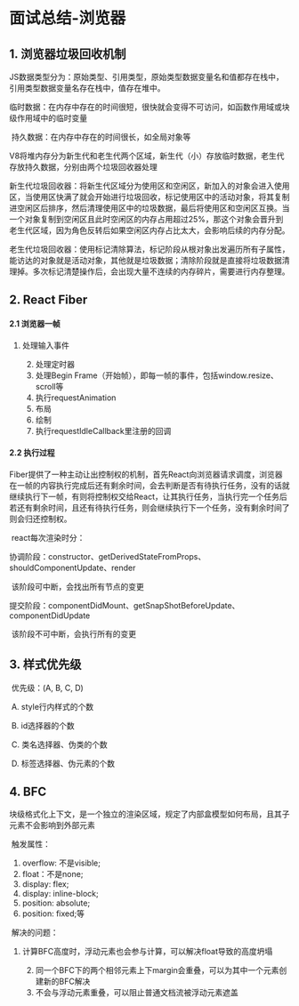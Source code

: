 # 面试总结-浏览器

## 1. 浏览器垃圾回收机制

​	JS数据类型分为：原始类型、引用类型，原始类型数据变量名和值都存在栈中，引用类型数据变量名存在栈中，值存在堆中。

​	临时数据：在内存中存在的时间很短，很快就会变得不可访问，如函数作用域或块级作用域中的临时变量

​	持久数据：在内存中存在的时间很长，如全局对象等

​	V8将堆内存分为新生代和老生代两个区域，新生代（小）存放临时数据，老生代存放持久数据，分别由两个垃圾回收器处理

​	新生代垃圾回收器：将新生代区域分为使用区和空闲区，新加入的对象会进入使用区，当使用区快满了就会开始进行垃圾回收，标记使用区中的活动对象，将其复制进空闲区后排序，然后清理使用区中的垃圾数据，最后将使用区和空闲区互换。当一个对象复制到空闲区且此时空闲区的内存占用超过25%，那这个对象会晋升到老生代区域，因为角色反转后如果空闲区内存占比太大，会影响后续的内存分配。

​	老生代垃圾回收器：使用标记清除算法，标记阶段从根对象出发遍历所有子属性，能访达的对象就是活动对象，其他就是垃圾数据；清除阶段就是直接将垃圾数据清理掉。多次标记清楚操作后，会出现大量不连续的内存碎片，需要进行内存整理。

## 2. React Fiber

#### 2.1 浏览器一帧

1. 处理输入事件

 	2. 处理定时器
 	3. 处理Begin Frame（开始帧），即每一帧的事件，包括window.resize、scroll等
 	4. 执行requestAnimation
 	5. 布局
 	6. 绘制
 	7. 执行requestIdleCallback里注册的回调

#### 2.2 执行过程

​	Fiber提供了一种主动让出控制权的机制，首先React向浏览器请求调度，浏览器在一帧的内容执行完成后还有剩余时间，会去判断是否有待执行任务，没有的话就继续执行下一帧，有则将控制权交给React，让其执行任务，当执行完一个任务后若还有剩余时间，且还有待执行任务，则会继续执行下一个任务，没有剩余时间了则会归还控制权。

​	react每次渲染时分：

​		协调阶段：constructor、getDerivedStateFromProps、shouldComponentUpdate、render

​	该阶段可中断，会找出所有节点的变更

​		提交阶段：componentDidMount、getSnapShotBeforeUpdate、componentDidUpdate

​	该阶段不可中断，会执行所有的变更	

## 3. 样式优先级

​	优先级：(A, B, C, D)

​	A. style行内样式的个数

​	B. id选择器的个数

​	C. 类名选择器、伪类的个数

​	D. 标签选择器、伪元素的个数

## 4. BFC

​	块级格式化上下文，是一个独立的渲染区域，规定了内部盒模型如何布局，且其子元素不会影响到外部元素

​	触发属性：

1. overflow: 不是visible; 
  2. float：不是none;
  3. display: flex; 
  4. display: inline-block; 
  5. position: absolute; 
  6. position: fixed;等

​	解决的问题：

1. 计算BFC高度时，浮动元素也会参与计算，可以解决float导致的高度坍塌

 	2. 同一个BFC下的两个相邻元素上下margin会重叠，可以为其中一个元素创建新的BFC解决
 	3. 不会与浮动元素重叠，可以阻止普通文档流被浮动元素遮盖